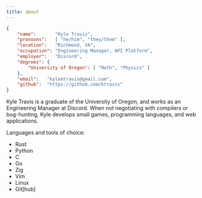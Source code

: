```yaml
---
title: about
---
```


```json
{
    "name":       "Kyle Travis",
    "pronouns":   [ "he/him", "they/them" ],
    "location":   "Richmond, VA",
    "occupation": "Engineering Manager, API Platform",
    "employer":   "Discord",
    "degrees": {
        "University of Oregon": [ "Math", "Physics" ]
    },
    "email":   "kylemtravis@gmail.com",
    "github":  "https://github.com/ktravis"
}
```

Kyle Travis is a graduate of the University of Oregon, and works as an Engineering Manager at Discord. When not negotiating with compilers or bug-hunting, Kyle develops small games, programming languages, and web applications.


Languages and tools of choice:

- Rust
- Python
- C
- Go
- Zig
- Vim
- Linux
- Git[hub]
